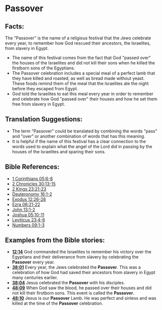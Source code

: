 # Passover #

## Facts: ##

The "Passover" is the name of a religious festival that the Jews celebrate every year, to remember how God rescued their ancestors, the Israelites, from slavery in Egypt.

* The name of this festival comes from the fact that God "passed over" the houses of the Israelites and did not kill their sons when he killed the firstborn sons of the Egyptians.
* The Passover celebration includes a special meal of a perfect lamb that they have killed and roasted, as well as bread made without yeast. These foods remind them of the meal that the Israelites ate the night before they escaped from Egypt.
* God told the Israelites to eat this meal every year in order to remember and celebrate how God "passed over" their houses and how he set them free from slavery in Egypt.

## Translation Suggestions: ##

* The term "Passover" could be translated by combining the words "pass" and "over" or another combination of words that has this meaning.
* It is helpful if the name of this festival has a clear connection to the words used to explain what the angel of the Lord did in passing by the houses of the Israelites and sparing their sons.

## Bible References: ##

* [1 Corinthians 05:6-8](en/tn/1co/help/05/06)
* [2 Chronicles 30:13-15](en/tn/2ch/help/30/13)
* [2 Kings 23:21-23](en/tn/2ki/help/23/21)
* [Deuteronomy 16:1-2](en/tn/deu/help/16/01)
* [Exodus 12:26-28](en/tn/exo/help/12/26)
* [Ezra 06:21-22](en/tn/ezr/help/06/21)
* [John 13:1-2](en/tn/jhn/help/13/01)
* [Joshua 05:10-11](en/tn/jos/help/05/10)
* [Leviticus 23:4-6](en/tn/lev/help/23/04)
* [Numbers 09:1-3](en/tn/num/help/09/01)

## Examples from the Bible stories: ##

* __[12:14](en/tn/obs/help/12/14)__ God commanded the Israelites to remember his victory over the Egyptians and their deliverance from slavery by celebrating the __Passover__  every year.
* __[38:01](en/tn/obs/help/38/01)__ Every year, the Jews celebrated the __Passover__. This was a celebration of how God had saved their ancestors from slavery in Egypt many centuries earlier.
* __[38:04](en/tn/obs/help/38/04)__ Jesus celebrated the __Passover__  with his disciples.
* __[48:09](en/tn/obs/help/48/09)__ When God saw the blood, he passed over their houses and did not kill their firstborn sons. This event is called the __Passover__.
* __[48:10](en/tn/obs/help/48/10)__ Jesus is our __Passover__  Lamb. He was perfect and sinless and was killed at the time of the __Passover__  celebration.